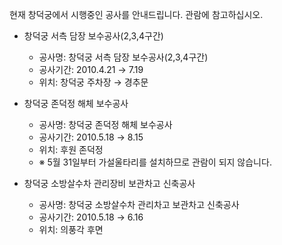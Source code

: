 현재 창덕궁에서 시행중인 공사를 안내드립니다. 관람에 참고하십시오.

- 창덕궁 서측 담장 보수공사(2,3,4구간)
  - 공사명: 창덕궁 서측 담장 보수공사(2,3,4구간)
  - 공사기간: 2010.4.21 → 7.19
  - 위치: 창덕궁 주차장 → 경추문

- 창덕궁 존덕정 해체 보수공사
  - 공사명: 창덕궁 존덕정 해체 보수공사
  - 공사기간: 2010.5.18 → 8.15
  - 위치: 후원 존덕정
  - ※ 5월 31일부터 가설울타리를 설치하므로 관람이 되지 않습니다.

- 창덕궁 소방살수차 관리장비 보관차고 신축공사
  - 공사명: 창덕궁 소방살수차 관리차고 보관차고 신축공사
  - 공사기간: 2010.5.18 → 6.16
  - 위치: 의풍각 후면